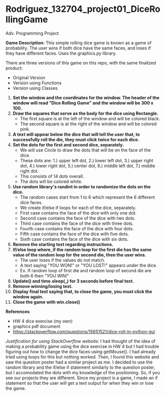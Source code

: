 # Rodriguez_132704_project01_DiceRollingGame
Adv. Programming Project

**Game Description:**
This simple rolling dice game is known as a game of probability. The user wins if both dice have the same faces, and loses if they have different faces. Uses the graphics.py library.

There are three versions of this game on this repo, with the same finalized product:
- Original Version
- Version using Functions
- Version using Classes

1. **Set the window and the coordinates for the window. The header of the window will read "Dice Rolling Game" and the window will be 300 x 100.**
2. **Draw the squares that serve as the body for the dice using Rectangle.**
    - The first square is at the left of the window and will be colored black.
    - The second square is at the right of the window and will be colored pink.
3. **A text will appear below the dice that will tell the user that, to successfully roll the die, they must click twice for each dice.**
4. **Set the dots for the first and second dice, separately.**
    - We will use Circle to draw the dots that will be on the face of the dice.
    - These dots are: 1.) upper left dot, 2.) lower left dot, 3.) upper right dot, 4.) lower right dot, 5.) center dot, 6.) middle left dot, 7.) middle right dot.
    - This consists of 14 dots overall.
    - The dots will be colored white.
5. **Use random library's randint in order to randomize the dots on the dice.**
    - The random cases start from 1 to 6 which represent the 6 different dice faces.
    - We create if/else if loops for each of the dice, separately.
    - First case contains the face of the dice with only one dot.
    - Second case contains the face of the dice with two dots.
    - Third case contains the face of the dice with three dots.
    - Fourth case contains the face of the dice with four dots.
    - Fifth case contains the face of the dice with five dots.
    - Sixth case contains the face of the dice with six dots.
6. **Remove the starting text regarding instructions.**
7. **If/else loop where, if the random loop for the first die has the same value of the random loop for the second die, then the user wins.**
    - The user loses if the values do not match.
    - A text saying "YOU WON!" or "YOU LOST!" appears under the dice.
    - Ex. If random loop of first die and random loop of second die are both 6 then "YOU WIN!"
8. **Update() and time.sleep(_) for 3 seconds before final text.**
9. **Remove winning/losing text.**
10. **Display final text saying that, to close the game, you must click the window again.**
11. **Close the game with win.close()**

**References**
- HW 4 dice exercise (my own)
- graphics pdf document
- https://stackoverflow.com/questions/15651521/dice-roll-in-python-gui

*Justification for using StackOverflow website:*
I had thought of the idea of making a probability game using the dice exercise in HW 4
but I had trouble figuring out how to change the dice faces using getMouse().
I had already tried using loops for this but nothing worked.
Then, I found this website and saw the question poster had a similar project as me.
I decided to use the random library and the if/else if statement similarly to the question poster,
but I accomodated the dots with my knowledge of the positioning. So, if you see our projects they are different.
Since my project is a game, I made an if statement so that the user will get a text output for when they win or lose the game.
